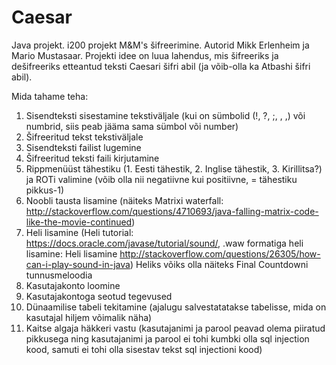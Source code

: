 # Caesar
Java projekt.
i200 projekt M&M's šifreerimine.
Autorid Mikk Erlenheim ja Mario Mustasaar.
Projekti idee on luua lahendus, mis šifreeriks ja dešifreeriks etteantud teksti Caesari šifri abil (ja võib-olla ka Atbashi šifri abil).

Mida tahame teha:
1) Sisendteksti sisestamine tekstiväljale (kui on sümbolid (!, ?, ;, , ,) või numbrid, siis  peab jääma sama sümbol või number)
2) Šifreeritud tekst tekstiväljale
3) Sisendteksti failist lugemine
4) Šifreeritud teksti faili kirjutamine
5) Rippmenüüst tähestiku (1. Eesti tähestik, 2. Inglise tähestik, 3. Kirillitsa?) ja ROTi valimine (võib olla nii negatiivne kui positiivne, = tähestiku pikkus-1)
6) Noobli tausta lisamine (näiteks Matrixi waterfall:  http://stackoverflow.com/questions/4710693/java-falling-matrix-code-like-the-movie-continued)
7) Heli lisamine (Heli tutorial: https://docs.oracle.com/javase/tutorial/sound/, .waw formatiga heli lisamine: Heli lisamine http://stackoverflow.com/questions/26305/how-can-i-play-sound-in-java)
Heliks võiks olla näiteks Final Countdowni tunnusmeloodia
8) Kasutajakonto loomine
9) Kasutajakontoga seotud tegevused
10) Dünaamilise tabeli tekitamine (ajalugu salvestatatakse tabelisse, mida on kasutajal hiljem võimalik näha)
11) Kaitse algaja häkkeri vastu (kasutajanimi ja parool peavad olema piiratud pikkusega ning kasutajanimi ja parool ei tohi kumbki olla sql injection kood, samuti ei tohi olla sisestav tekst sql injectioni kood)

